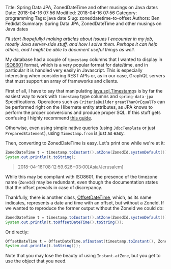 Title: Spring Data JPA, ZonedDateTime and other musings on Java dates
Date: 2018-04-16 07:56
Modified: 2018-04-16 07:56
Category: programming
Tags: java date
Slug: zoneddatetime-to-offset
Authors: Ben Fedidat
Summary: Spring Data JPA, ZonedDateTime and other musings on Java dates

*I'll start (hopefully) making articles about issues I encounter in my job,
mostly Java server-side stuff,
and how I solve them. Perhaps it can help others, and I might be able
to document useful things as well.*

My database had a couple of `timestamp` columns that I wanted to 
display in [ISO8601](https://en.wikipedia.org/wiki/ISO_8601) format, which is a very popular format for date/time, and in particular it is handled very easily in Javascript. This is especially interesting when considering REST APIs or, as in our case, GraphQL servers that must support an array of frameworks and clients. 

First of all, I have to say that
manipulating [java.sql.Timestamp](https://docs.oracle.com/javase/8/docs/api/java/sql/Timestamp.html)s is by far the easiest way to work 
with `timestamp` type columns and `spring-data-jpa` Specifications. Operations such as `CriteriaBuilder` `greatThanOrEqualTo` can be performed
right on the Hibernate entity attributes, as JPA knows to perform the proper conversions and produce proper SQL. If this stuff gets confusing I highly recommend [this guide](https://dreamix.eu/blog/java/java-8-for-constructing-jpa-criteria-queries).

Otherwise, even using simple native queries (using `JdbcTemplate`
or just `PreparedStatement`), using `Timestamp.from` is just as easy.

Then, converting to ZonedDateTime is easy. Let's print one while we're at it:

```java
ZonedDateTime t = timestamp.toInstant().atZone(ZonedId.systemDefault());
System.out.println(t.toString);
```

>2018-04-16T08:12:59.626+03:00[Asia/Jerusalem]

While this may be compliant with ISO8601, the presence of the
timezone name (`ZoneId`) may be redundant, even though the 
documentation states that the offset prevails in case of 
discrepancy.

Thankfully, there is another class, [OffsetDateTime](https://docs.oracle.com/javase/8/docs/api/java/time/OffsetDateTime.html), which, as its name indicates, represents a date and time with an offset, but without a ZoneId. If we wanted to reproduce the former output without the ZoneId we could do:

```java
ZonedDateTime t = timestamp.toInstant().atZone(ZonedId.systemDefault());
System.out.println(t.toOffsetDateTime().toString());
```

Or directly:

```java
OffsetDateTime t = OffsetDateTime.ofInstant(timestamp.toInstant(), ZonedId.systemDefault());
System.out.println(t.toString());
```

Note that you may lose the beauty of using `Instant.atZone`, but you get to use the object that you need.